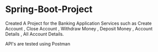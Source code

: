 # Spring-Boot-Project
Created A Project for the Banking Application Services such as Create Account , Close Account , Withdraw Money , Deposit Money , Account Details , All Account Details.

API's are tested using Postman
